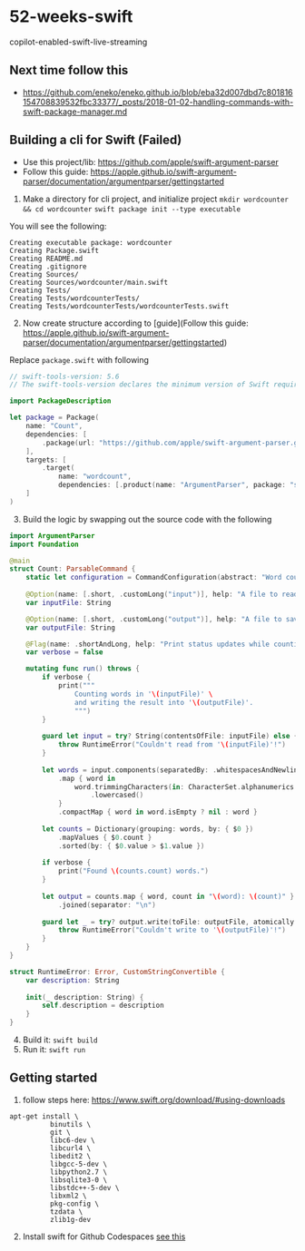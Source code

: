 # 52-weeks-swift
copilot-enabled-swift-live-streaming

## Next time follow this

* https://github.com/eneko/eneko.github.io/blob/eba32d007dbd7c801816154708839532fbc33377/_posts/2018-01-02-handling-commands-with-swift-package-manager.md


## Building a cli for Swift (Failed)

* Use this project/lib:  https://github.com/apple/swift-argument-parser
* Follow this guide:  https://apple.github.io/swift-argument-parser/documentation/argumentparser/gettingstarted

1.  Make a directory for cli project, and initialize project
`mkdir wordcounter && cd wordcounter`
`swift package init --type executable`

You will see the following:
```
Creating executable package: wordcounter
Creating Package.swift
Creating README.md
Creating .gitignore
Creating Sources/
Creating Sources/wordcounter/main.swift
Creating Tests/
Creating Tests/wordcounterTests/
Creating Tests/wordcounterTests/wordcounterTests.swift
```

2. Now create structure according to [guide](Follow this guide:  https://apple.github.io/swift-argument-parser/documentation/argumentparser/gettingstarted)  

Replace `package.swift` with following
```swift
// swift-tools-version: 5.6
// The swift-tools-version declares the minimum version of Swift required to build this package.

import PackageDescription

let package = Package(
    name: "Count",
    dependencies: [
        .package(url: "https://github.com/apple/swift-argument-parser.git", from: "1.0.0"),
    ],
    targets: [
        .target(
            name: "wordcount",
            dependencies: [.product(name: "ArgumentParser", package: "swift-argument-parser")]),
    ]
)
```
3.  Build the logic by swapping out the source code with the following

```swift
import ArgumentParser
import Foundation

@main
struct Count: ParsableCommand {
    static let configuration = CommandConfiguration(abstract: "Word counter.")
    
    @Option(name: [.short, .customLong("input")], help: "A file to read.")
    var inputFile: String

    @Option(name: [.short, .customLong("output")], help: "A file to save word counts to.")
    var outputFile: String

    @Flag(name: .shortAndLong, help: "Print status updates while counting.")
    var verbose = false

    mutating func run() throws {
        if verbose {
            print("""
                Counting words in '\(inputFile)' \
                and writing the result into '\(outputFile)'.
                """)
        }
 
        guard let input = try? String(contentsOfFile: inputFile) else {
            throw RuntimeError("Couldn't read from '\(inputFile)'!")
        }
        
        let words = input.components(separatedBy: .whitespacesAndNewlines)
            .map { word in
                word.trimmingCharacters(in: CharacterSet.alphanumerics.inverted)
                    .lowercased()
            }
            .compactMap { word in word.isEmpty ? nil : word }
        
        let counts = Dictionary(grouping: words, by: { $0 })
            .mapValues { $0.count }
            .sorted(by: { $0.value > $1.value })
        
        if verbose {
            print("Found \(counts.count) words.")
        }
        
        let output = counts.map { word, count in "\(word): \(count)" }
            .joined(separator: "\n")
        
        guard let _ = try? output.write(toFile: outputFile, atomically: true, encoding: .utf8) else {
            throw RuntimeError("Couldn't write to '\(outputFile)'!")
        }
    }
}

struct RuntimeError: Error, CustomStringConvertible {
    var description: String
    
    init(_ description: String) {
        self.description = description
    }
}
```

4.  Build it:  `swift build`
5.  Run it:  `swift run`






## Getting started

1. follow steps here:  https://www.swift.org/download/#using-downloads 

```
apt-get install \
          binutils \
          git \
          libc6-dev \
          libcurl4 \
          libedit2 \
          libgcc-5-dev \
          libpython2.7 \
          libsqlite3-0 \
          libstdc++-5-dev \
          libxml2 \
          pkg-config \
          tzdata \
          zlib1g-dev
```

2.  Install swift for Github Codespaces [see this](https://www.swift.org/download/)